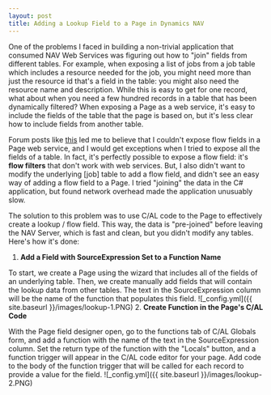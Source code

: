 ```yaml
---
layout: post
title: Adding a Lookup Field to a Page in Dynamics NAV
---
```

One of the problems I faced in building a non-trivial application that consumed NAV Web Services was figuring out how to "join" fields from different tables.  For example, when exposing a list of jobs from a job table which includes a resource needed for the job, you might need more than just the resource id that's a field in the table: you might also need the resource name and description.  While this is easy to get for one record, what about when you need a few hundred records in a table that has been dynamically filtered?  When exposing a Page as a web service, it's easy to include the fields of the table that the page is based on, but it's less clear how to include fields from another table.

Forum posts like [this](http://dynamicsuser.net/forums/p/32550/170843.aspx) led me to believe that I couldn't expose flow fields in a Page web service, and I would get exceptions when I tried to expose all the fields of a table.  In fact, it's perfectly possible to expose a flow field: it's **flow filters** that don't work with web services.  But, I also didn't want to modify the underlying [job] table to add a flow field, and didn't see an easy way of adding a flow field to a Page.  I tried "joining" the data in the C# application, but found network overhead made the application unusuably slow.

The solution to this problem was to use C/AL code to the Page to effectively create a lookup / flow field.  This way, the data is "pre-joined" before leaving the NAV Server, which is fast and clean, but you didn't modify any tables.  Here's how it's done:

1. **Add a Field with SourceExpression Set to a Function Name**

To start, we create a Page using the wizard that includes all of the fields of an underlying table.  Then, we create manually add fields that will contain the lookup data from other tables.  The text in the SourceExpression column will be the name of the function that populates this field.
![_config.yml]({{ site.baseurl }}/images/lookup-1.PNG)
2. **Create Function in the Page's C/AL Code**

With the Page field designer open, go to the functions tab of C/AL Globals form, and add a function with the name of the text in the SourceExpression column.  Set the return type of the function with the "Locals" button, and a function trigger will appear in the C/AL code editor for your page.  Add code to the body of the function trigger that will be called for each record to provide a value for the field.
![_config.yml]({{ site.baseurl }}/images/lookup-2.PNG)


